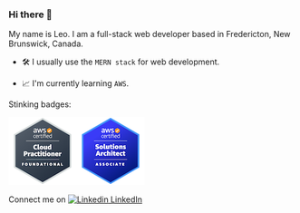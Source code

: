 ### Hi there 👋

<!--
**low-earth-orbit/low-earth-orbit** is a ✨ _special_ ✨ repository because its `README.md` (this file) appears on your GitHub profile.

Here are some ideas to get you started:

- 🔭 I’m currently working on ...
- 🌱 I’m currently learning ...
- 👯 I’m looking to collaborate on ...
- 🤔 I’m looking for help with ...
- 💬 Ask me about ...
- 📫 How to reach me: ...
- 😄 Pronouns: ...
- ⚡ Fun fact: ...
-->

My name is Leo. I am a full-stack web developer based in Fredericton, New Brunswick, Canada.

- 🛠️ I usually use the `MERN stack` for web development.

- 📈 I'm currently learning `AWS`.

Stinking badges:

![AWS Certified Cloud Practitioner](/assets/aws-certified-cloud-practitioner.png)![AWS Certified Solutions Architect – Associate](/assets/aws-certified-solutions-architect-associate.png)

Connect me on [![Linkedin](https://i.stack.imgur.com/gVE0j.png) LinkedIn](https://www.linkedin.com/in/leo-hong)
